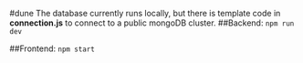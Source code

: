#dune
The database currently runs locally, but there is template code in **connection.js** to connect to a public mongoDB cluster.
##Backend:
`npm run dev`

##Frontend:
`npm start`
